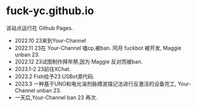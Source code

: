 # fuck-yc.github.io
<p>该站点运行在 Github Pages.</p>

- 2022.10 23来到Your-Channel  
- 2022.11 23在 Your-Channel 嗑cp,被ban. 同月 fuckbot 被开发, Maggie unban 23.  
- 2022.12 23试图制作拜年祭,因为 Maggie 反对而被ban.  
- 2023.1-2 23前往XChat.  
- 2023.2 Fish给予23 USBot源代码.  
- 2023.3 一种基于UNO和电光溶剂脉搏波描记法进行反激活的设备完工, Your-Channel unban 23.  
- 一天后,Your-Channel ban 23 再次.  
